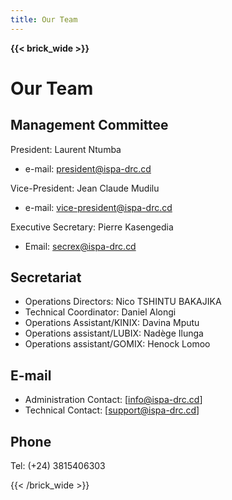 ```yaml
---
title: Our Team
---
```


**{{< brick_wide >}}**

# Our Team

## Management Committee

President: Laurent Ntumba

- e-mail: <president@ispa-drc.cd>

Vice-President: Jean Claude Mudilu

- e-mail: <vice-president@ispa-drc.cd>

Executive Secretary: Pierre Kasengedia

- Email: <secrex@ispa-drc.cd>

## Secretariat

- Operations Directors: Nico TSHINTU BAKAJIKA
- Technical Coordinator: Daniel Alongi
- Operations Assistant/KINIX: Davina Mputu
- Operations assistant/LUBIX: Nadège Ilunga
- Operations assistant/GOMIX: Henock Lomoo

## E-mail

- Administration Contact: [info@ispa-drc.cd]
- Technical Contact: [support@ispa-drc.cd]

## Phone

Tel: (+24) 3815406303

{{< /brick_wide >}}
